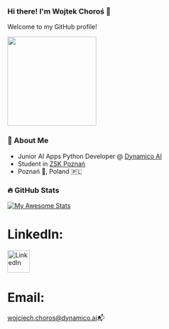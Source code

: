 ### Hi there! I'm Wojtek Choroś 👋
Welcome to my GitHub profile!

<img align="center" src="https://media1.tenor.com/m/-JMlvM0F--YAAAAd/racoon-blanket.gif" width="200">

### 🚀 About Me

- Junior AI Apps Python Developer @ <a href="dynamico.ai">Dynamico AI</a>
- Student in <a href="https://www.zsk.poznan.pl/">ZSK Poznań</a>
- Poznań 🐐, Poland 🇵🇱


### :fire: GitHub Stats

[![My Awesome Stats](https://awesome-github-stats.azurewebsites.net/user-stats/wChoros?cardType=github&theme=tokyonight&preferLogin=true)](https://git.io/awesome-stats-card)

# LinkedIn:
<a href="https://www.linkedin.com/in/wojciech-choro%C5%9B-234861307/">
  <img src="https://upload.wikimedia.org/wikipedia/commons/c/ca/LinkedIn_logo_initials.png" width="50" alt="LinkedIn">
</a>

# Email: 
<a href="mailto:wojciech.choros@dynamico.ai">wojciech.choros@dynamico.ai</a>📬

